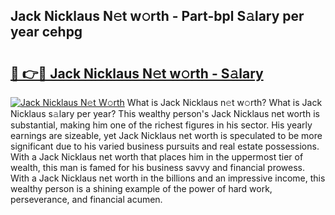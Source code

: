 ## Jack Nicklaus N𝚎t w𝚘rth - Part-bpl S𝚊lary per year cehpg

# <h2><a href="http://gc526f.nevu.top/?p=Jack+Nicklaus">🔗 👉🔴 Jack Nicklaus N𝚎t w𝚘rth - S𝚊lary</a></h2>

[![Jack Nicklaus N𝚎t W𝚘rth](https://i.imgur.com/Oavwk0R.jpeg)](http://gc526f.nevu.top/?p=Jack+Nicklaus)
What is Jack Nicklaus n𝚎t w𝚘rth? What is Jack Nicklaus s𝚊lary per year?
This wealthy person's Jack Nicklaus net worth is substantial, making him one of the richest figures in his sector. His yearly earnings are sizeable, yet Jack Nicklaus net worth is speculated to be more significant due to his varied business pursuits and real estate possessions. With a Jack Nicklaus net worth that places him in the uppermost tier of wealth, this man is famed for his business savvy and financial prowess. With a Jack Nicklaus net worth in the billions and an impressive income, this wealthy person is a shining example of the power of hard work, perseverance, and financial acumen.
